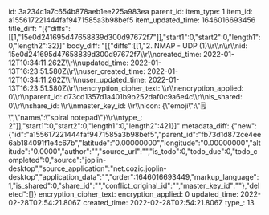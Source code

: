 id: 3a234c1a7c654b878aeb1ee225a983ea
parent_id: 
item_type: 1
item_id: a155617221444faf9471585a3b98bef5
item_updated_time: 1646016693456
title_diff: "[{\"diffs\":[[1,\"15e0d241695d47658839d300d97672f7\"]],\"start1\":0,\"start2\":0,\"length1\":0,\"length2\":32}]"
body_diff: "[{\"diffs\":[[1,\"2. NMAP - UDP (1)\\\r\\\n\\\r\\\nid: 15e0d241695d47658839d300d97672f7\\\r\\\ncreated_time: 2022-01-12T10:34:11.262Z\\\r\\\nupdated_time: 2022-01-13T16:23:51.580Z\\\r\\\nuser_created_time: 2022-01-12T10:34:11.262Z\\\r\\\nuser_updated_time: 2022-01-13T16:23:51.580Z\\\r\\\nencryption_cipher_text: \\\r\\\nencryption_applied: 0\\\r\\\nparent_id: d73cd1357d1a401b9b252daf0c9a6e4c\\\r\\\nis_shared: 0\\\r\\\nshare_id: \\\r\\\nmaster_key_id: \\\r\\\nicon: {\\\"emoji\\\":\\\"🗒️\\\",\\\"name\\\":\\\"spiral notepad\\\"}\\\r\\\ntype_: 2\"]],\"start1\":0,\"start2\":0,\"length1\":0,\"length2\":421}]"
metadata_diff: {"new":{"id":"a155617221444faf9471585a3b98bef5","parent_id":"fb73d1d872ce4ee6ab184091f1e4c67b","latitude":"0.00000000","longitude":"0.00000000","altitude":"0.0000","author":"","source_url":"","is_todo":0,"todo_due":0,"todo_completed":0,"source":"joplin-desktop","source_application":"net.cozic.joplin-desktop","application_data":"","order":1646016693449,"markup_language":1,"is_shared":0,"share_id":"","conflict_original_id":"","master_key_id":""},"deleted":[]}
encryption_cipher_text: 
encryption_applied: 0
updated_time: 2022-02-28T02:54:21.806Z
created_time: 2022-02-28T02:54:21.806Z
type_: 13